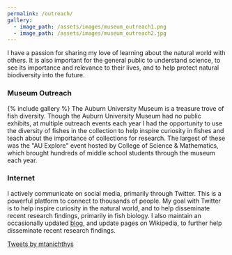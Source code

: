 ```yaml
---
permalink: /outreach/
gallery:
  - image_path: /assets/images/museum_outreach1.png
  - image_path: /assets/images/museum_outreach2.jpg
---
```


I have a passion for sharing my love of learning about the natural world with others. It is also important for the general public to understand science, to see its importance and relevance to their lives, and to help protect natural biodiversity into the future. 

### Museum Outreach
{% include gallery %}
The Auburn University Museum is a treasure trove of fish diversity. Though the Auburn University Museum had no public exhibits, at multiple outreach events each year I had the opportunity to use the diversity of fishes in the collection to help inspire curiosity in fishes and teach about the importance of collections for research. The largest of these was the "AU Explore" event hosted by College of Science & Mathematics, which brought hundreds of middle school students through the museum each year. 

### Internet
I actively communicate on social media, primarily through Twitter. This is a powerful platform to connect to thousands of people. My goal with Twitter is to help inspire curiosity in the natural world, and to help disseminate recent research findings, primarily in fish biology. I also maintain an occasionally updated <a href="https://mtanichthys.blogspot.com/">blog</a>, and update pages on Wikipedia, to further help disseminate recent research findings.

<a class="twitter-timeline" href="https://twitter.com/mtanichthys?ref_src=twsrc%5Etfw">Tweets by mtanichthys</a> <script async src="//platform.twitter.com/widgets.js" charset="utf-8"></script>
